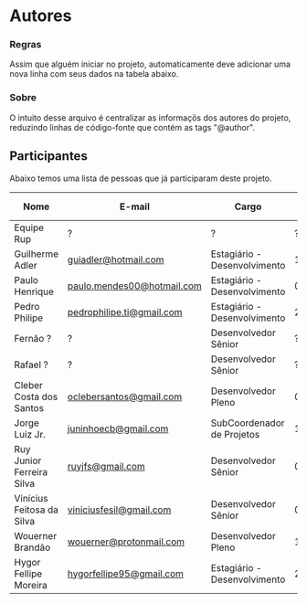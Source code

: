 Autores
=======

### Regras

Assim que alguém iniciar no projeto, automaticamente deve adicionar uma nova linha com seus dados na tabela abaixo.

### Sobre

O intuito desse arquivo é centralizar as informaçõs dos autores do projeto, reduzindo linhas de código-fonte que contém as tags "@author".

## Participantes

Abaixo temos uma lista de pessoas que já participaram deste projeto.

Nome                      |  E-mail                    |  Cargo                       | Data de Entrada | Data de Saída  | Empresa 
------------------------- | -------------------------- | ---------------------------- | --------------- | -------------- | --------------------
Equipe Rup                |           ?                |            ?                 |      ?          | ~2010          | Equipe Politec
Guilherme Adler           | guiadler@hotmail.com       | Estagiário - Desenvolvimento | 18/07/2016      | Atuando        | Estagiário do MINC
Paulo Henrique            | paulo.mendes00@hotmail.com | Estagiário - Desenvolvimento | 01/11/2016      | Atuando        | Estagiário do MINC
Pedro Philipe             | pedrophilipe.ti@gmail.com  | Estagiário - Desenvolvimento | 20/10/2015      | Atuando        | Estagiário do MINC
Fernão ?                  |           ?                | Desenvolvedor Sênior         | ?               | Atuando        | HEPTA - Sustentação
Rafael ?                  |           ?                | Desenvolvedor Sênior         | ?               | Atuando        | HEPTA - Sustentação
Cleber Costa dos Santos   | oclebersantos@gmail.com    | Desenvolvedor Pleno          | 03/10/2016      | Atuando        | UFABC - LABLIVRE
Jorge Luiz Jr.            | juninhoecb@gmail.com       | SubCoordenador de Projetos   | 15/06/2016      | Atuando        | UFABC - LABLIVRE
Ruy Junior Ferreira Silva | ruyjfs@gmail.com           | Desenvolvedor Sênior         | 01/08/2016      | Atuando        | UFABC - LABLIVRE
Vinícius Feitosa da Silva | viniciusfesil@gmail.com    | Desenvolvedor Sênior         | 01/08/2016      | Atuando        | UFABC - LABLIVRE
Wouerner Brandão          | wouerner@protonmail.com    | Desenvolvedor Pleno          | 19/05/2016      | Atuando        | UFABC - LABLIVRE
Hygor Fellipe Moreira     | hygorfellipe95@gmail.com   | Estagiário - Desenvolvimento | 28/11/2016      | Atuando        | Estagiário do MINC                             